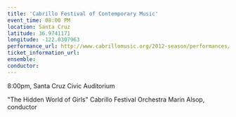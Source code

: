```yaml
---
title: 'Cabrillo Festival of Contemporary Music'
event_time: 08:00 PM
location: Santa Cruz
latitude: 36.9741171
longitude: -122.0307963
performance_url: http://www.cabrillomusic.org/2012-season/performances/hidden-world-of-girls-stories-for-orchestra.html
ticket_information_url: 
ensemble: 
conductor: 
---
```

8:00pm, Santa Cruz Civic Auditorium

"The Hidden World of Girls"
Cabrillo Festival Orchestra
Marin Alsop, conductor
